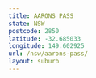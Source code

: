 ```yaml
---
title: AARONS PASS
state: NSW
postcode: 2850
latitude: -32.685033
longitude: 149.602925
url: /nsw/aarons-pass/
layout: suburb
---
```

